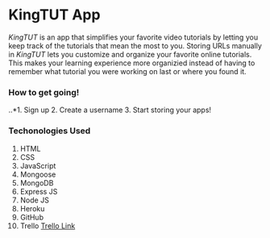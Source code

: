 # KingTUT App

_KingTUT_ is an app that simplifies your favorite video tutorials by letting you keep track of the tutorials that mean the most to you.
Storing URLs manually in _KingTUT_ lets you customize and organize your favorite online tutorials.
This makes your learning experience more organizied instead of having to remember what tutorial you were working on last or where you found it.

### How to get going!

 ..*1. Sign up
2. Create a username
3. Start storing your apps!

### Techonologies Used

1. HTML
2. CSS
3. JavaScript
4. Mongoose
5. MongoDB
6. Express JS
7. Node JS
8. Heroku
9. GitHub
10. Trello
[Trello Link](https://trello.com/b/fGJ9x6c7/kingtut-app)




